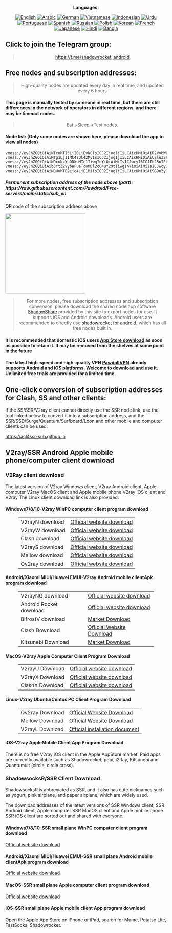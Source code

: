 
<div align="center">

**Languages:**

[![English](https://img.shields.io/badge/Language-English-red?style=for-the-badge)](README-en.md)
[![Arabic](https://img.shields.io/badge/Language-Arabic-red?style=for-the-badge)](README-ar.md)
[![German](https://img.shields.io/badge/Language-German-red?style=for-the-badge)](README-de.md)
[![Vietnamese](https://img.shields.io/badge/Language-Vietnamese-red?style=for-the-badge)](README-vi.md)
[![Indonesian](https://img.shields.io/badge/Language-Indonesian-red?style=for-the-badge)](README-id.md)
[![Urdu](https://img.shields.io/badge/Language-Urdu-red?style=for-the-badge)](README-ur-PK.md)
[![Portuguese](https://img.shields.io/badge/Language-Portuguese-red?style=for-the-badge)](README-pt-BR.md)
[![Spanish](https://img.shields.io/badge/Language-Spanish-red?style=for-the-badge)](README-es.md)
[![Russian](https://img.shields.io/badge/Language-Russian-red?style=for-the-badge)](README-ru.md)
[![Polish](https://img.shields.io/badge/Language-Polish-red?style=for-the-badge)](README-pl.md)
[![Korean](https://img.shields.io/badge/Language-Korean-red?style=for-the-badge)](README-ko-KR.md)
[![French](https://img.shields.io/badge/Language-French-red?style=for-the-badge)](README-fr.md)
[![Japanese](https://img.shields.io/badge/Language-Japanese-red?style=for-the-badge)](README-ja.md)
[![Hindi](https://img.shields.io/badge/Language-Hindi-red?style=for-the-badge)](README-hi.md)
[![Bangla](https://img.shields.io/badge/Language-Bangla-red?style=for-the-badge)](README-bn.md)

</div>
<h2>Click to join the Telegram group:</h2>
<blockquote>
<p style="text-align: center;"><a href="https://t.me/shadowrocket_android">https://t.me/shadowrocket_android</a></p>
</blockquote>
<h2>Free nodes and subscription addresses:</h2>
<blockquote>
<p style="text-align: center;">High-quality nodes are updated every day in real time, and updated every 6 hours</p>
</blockquote>
<h4>This page is manually tested by someone in real time, but there are still differences in the network of operators in different regions, and there may be timeout nodes.</h4>
<blockquote>
<p style="text-align: center;">Eat->Sleep->Test nodes.</p>
</blockquote>
<h4>Node list: (Only some nodes are shown here, please download the app to view all nodes)</h4>
    
```
vmess://eyJhZGQiOiAiNTcuMTI5LjI0LjEyNCIsICJ2IjogIjIiLCAicHMiOiAiR2VybWFueSIsICJwb3J0IjogNDQzLCAiaWQiOiAiMDNmY2M2MTgtYjkzZC02Nzk2LTZhZWQtOGEzOGM5NzVkNTgxIiwgImFpZCI6ICIwIiwgIm5ldCI6ICJ3cyIsICJ0eXBlIjogIiIsICJob3N0IjogIndybWVsbXd4bGYuZ2t0ZXZscnF6bndxcW96eS5mYWJwZnM2Nmdpem1ub2poY3ZxeHdsLmt5dHJjZnpxbGE4N2d2Z3ZzNmM3a2pucnVidWguY2MiLCAicGF0aCI6ICIvbGlua3Z3cyIsICJ0bHMiOiAidGxzIn0=
vmess://eyJhZGQiOiAiMTg1LjI1MC4zOC42MyIsICJ2IjogIjIiLCAicHMiOiAiU2luZ2Fwb3JlIiwgInBvcnQiOiA1NTAsICJpZCI6ICIwYzZhYmI2Ni02NjBlLTRkYjktOWU2NC0zYTI2MjU2MzkyNzgiLCAiYWlkIjogIjAiLCAibmV0IjogInRjcCIsICJ0eXBlIjogIiIsICJob3N0IjogIiIsICJwYXRoIjogIiIsICJ0bHMiOiAiIn0=
vmess://eyJhZGQiOiAiNDcuNzYuODkuMTc1IiwgInYiOiAiMiIsICJwcyI6ICJIb25nIEtvbmciLCAicG9ydCI6IDQzMzU5LCAiaWQiOiAiMzRkNTRmMjktYWQwYS00N2U2LTlmNWUtMGI4MjA3NDE2M2RjIiwgImFpZCI6ICIwIiwgIm5ldCI6ICJ3cyIsICJ0eXBlIjogIiIsICJob3N0IjogIiIsICJwYXRoIjogIi9hcmtpP2VkPTIwNDgiLCAidGxzIjogIiJ9
vmess://eyJhZGQiOiAib3YtZ2VybWFueTcuMDl2cG4uY29tIiwgInYiOiAiMiIsICJwcyI6ICJQb2xhbmQiLCAicG9ydCI6IDg0NDMsICJpZCI6ICI4YjdlYzk4ZC1jMjkxLTQwMzQtOTcxOS1lNmQ2MjA1MTYzNmEiLCAiYWlkIjogIjAiLCAibmV0IjogIndzIiwgInR5cGUiOiAiIiwgImhvc3QiOiAib3YtZ2VybWFueTcuMDl2cG4uY29tIiwgInBhdGgiOiAiL3ZtZXNzLyIsICJ0bHMiOiAidGxzIn0=
vmess://eyJhZGQiOiAiNDUuMTE2Ljc4LjE1MiIsICJ2IjogIjIiLCAicHMiOiAiSG9uZyBLb25nIiwgInBvcnQiOiA1NzkxNiwgImlkIjogIjliYjEwZjUxLTNhZmUtNDFhMC1hZmQ0LTQzNDdlMmUxZDEwOCIsICJhaWQiOiAiMCIsICJuZXQiOiAid3MiLCAidHlwZSI6ICIiLCAiaG9zdCI6ICIiLCAicGF0aCI6ICIvYXJraT9lZD0yMDQ4IiwgInRscyI6ICIifQ==
```
<h5>Permanent subscription address of the node above (part): https://raw.githubusercontent.com/Pawdroid/Free-servers/main/static/sub_en</h5>
<p>QR code of the subscription address above</p>
<img src='https://raw.githubusercontent.com/Pawdroid/Free-servers/main/static/sub_en.png' width=250 height=250>
<blockquote style='text-align: center;'>For more nodes, free subscription addresses and subscription conversion, please download the shared node app software <a href='https://shadowsharing.com'>ShadowShare</a> provided by this site to export nodes for use. It supports iOS and Android downloads. Android users are recommended to directly use <a href='https://github.com/Pawdroid/shadowrocket_for_android'>shadowrocket for android</a>, which has all free nodes built in. </blockquote>
<h4>It is recommended that domestic iOS users <a href='https://apps.apple.com/cn/app/shadowshare/id1612647259'>App Store download</a> as soon as possible to retain it. It may be removed from the shelves at some point in the future</h4>
<h4>The latest high-speed and high-quality VPN <a href='https://pawdollvpn.com'>PawdollVPN</a> already supports Android and iOS platforms. Welcome to download and use it. Unlimited free trials are provided for a limited time. </h4>
<div class="nv-content-wrap entry-content">
<h2>One-click conversion of subscription addresses for Clash, SS and other clients:</h2>
<p>If the SS/SSR/V2ray client cannot directly use the SSR node link, use the tool linked below to convert it into a subscription address, and the SSR/SSD/Surge/Quantum/Surfboard/Loon and other mobile and computer clients can be used:</p>
<p><a href="https://acl4ssr-sub.github.io" target="_blank" rel="noreferrer noopener nofollow">https://acl4ssr-sub.github.io</a></p>
<h2>V2ray/SSR Android Apple mobile phone/computer client download</h2>
<h3>V2Ray client download</h3>
<p>The latest version of V2ray Windows client, V2ray Android client, Apple computer V2ray MacOS client and Apple mobile phone V2ray iOS client and V2ray The Linux client download link is also provided. </p>
<h4>Windows7/8/10-<strong>V2ray WinPC computer client</strong> program download</h4>
<figure class="wp-block-table alignwide is-style-stripes"><table><tbody><tr><td>V2rayN download</td><td><a href="https://github.com/2dust/v2rayN/releases" target="_blank" rel="noreferrer noopener">Official website download</a></td></tr><tr><td>V2rayW download</td><td><a href="https://github.com/Cenmrev/V2RayW/releases" target="_blank" rel="noreferrer noopener">Official website download</a></td></tr><tr><td>Clash download</td><td><a href="https://github.com/Fndroid/clash_for_windows_pkg/releases" target="_blank" rel="noreferrer noopener">Official website download</a></td></tr><tr><td>V2rayS download</td><td><a href="https://github.com/Shinlor/V2RayS/releases" target="_blank" rel="noreferrer noopener">Official website download</a></td></tr><tr><td>Mellow download</td><td><a href="https://github.com/mellow-io/mellow/releases" target="_blank" rel="noreferrer noopener">Official website download</a></td></tr><tr><td>Qv2ray download</td><td><a href="https://github.com/Qv2ray/Qv2ray" target="_blank" rel="noreferrer noopener">Official website download</a></td></tr></tbody></table></figure>
<h4><strong>Android/Xiaomi MIUI/Huawei EMUI-V2ray Android mobile client</strong>Apk program download</h4>
<figure class="wp-block-table alignwide is-style-stripes"><table><tbody><tr><td>V2rayNG download</td><td><a href="https://github.com/2dust/v2rayNG/releases" target="_blank" rel="noreferrer noopener">Official website download</a></td></tr><tr><td>Android Rocket download</td><td><a href="https://github.com/Pawdroid/shadowrocket_for_android/releases" target="_blank" rel="noreferrer noopener">Official website download</a></td></tr><tr><td>BifrostV download</td><td><a rel="noreferrer noopener" href="https://www.appsapk.com/downloading/latest/com.github.dawndiy.bifrostv-0.6.8.apk" target="_blank">Market Download</a></td></tr><tr><td>Clash Download</td><td><a href="https://github.com/Kr328/ClashForAndroid/releases" target="_blank" rel="noreferrer noopener">Official Website Download</a></td></tr><tr><td>Kitsunebi Download</td><td><a rel="noreferrer noopener" href="https://apkpure.com/kitsunebi/fun.kitsunebi.kitsunebi4android" target="_blank">Market Download</a></td></tr></tbody></table></figure>
<h4><strong>MacOS-V2ray <strong>Apple Computer</strong> Client</strong> Program Download</h4>
<figure class="wp-block-table alignwide is-style-stripes"><table><tbody><tr><td>V2rayU Download</td><td><a href="https://github.com/yanue/V2rayU/releases" target="_blank" rel="noreferrer noopener">Official website download</a></td></tr><tr><td>V2rayX Download</td><td><a href="https://github.com/Cenmrev/V2RayX/releases" target="_blank" rel="noreferrer noopener">Official website download</a></td></tr><tr><td>ClashX Download</td><td><a href="https://github.com/yichengchen/clashX/releases" target="_blank" rel="noreferrer noopener">Official website download</a></td></tr></tbody></table></figure>
<h4><strong>Linux</strong>–<strong>V2ray Ubuntu/Centos PC Client</strong> Program Download</h4>
<figure class="wp-block-table alignwide is-style-stripes"><table><tbody><tr><td>Qv2ray Download</td><td><a href="https://github.com/Qv2ray/Qv2ray" target="_blank" rel="noreferrer noopener">Official Website Download</a></td></tr><tr><td>Mellow Download</td><td><a href="https://github.com/mellow-io/mellow/releases" target="_blank" rel="noreferrer noopener">Official Website Download</a></td></tr><tr><td>V2rayL Download</td><td><a rel="noreferrer noopener" href="https://github.com/jiangxufeng/v2rayL" target="_blank">Official installation document</a></td></tr></tbody></table></figure>
<h4>iOS-<strong>V2ray Apple<strong>Mobile Client</strong> App Program</strong> Download</h4>
<p>There is no free V2ray iOS client in the Apple AppStore market. Paid apps are currently available such as Shadowrocket, pepi, i2Ray, Kitsunebi and Quantumult (circle, circle cross). </p>
<h3>ShadowsocksR/SSR Client Download</h3>
<p>ShadowsocksR is abbreviated as SSR, and it also has cute nicknames such as yogurt, pink airplane, and paper airplane, which are widely used. </p>
<p>The download addresses of the latest versions of SSR Windows client, SSR Android client, Apple computer SSR MacOS client and Apple mobile phone SSR iOS client are sorted out and shared with everyone. </p>
<h4><strong>Windows7/8/10-<strong>SSR small plane WinPC computer client</strong> program download</strong></h4>
<p><a rel="noreferrer noopener" href="https://github.com/shadowsocksrr/shadowsocksr-csharp/releases" target="_blank">Official website download</a></p>
<h4><strong><strong>Android/Xiaomi MIUI/Huawei EMUI-SSR small plane Android mobile client</strong>Apk program download</strong></h4>
<p><a rel="noreferrer noopener" href="https://github.com/shadowsocksrr/shadowsocksr-android/releases" target="_blank">Official website download</a></p>
<h4><strong><strong>MacOS-SSR small plane Apple computer client</strong> program download</strong></h4>
<p><a href="https://github.com/qinyuhang/ShadowsocksX-NG-R/releases" target="_blank" rel="noreferrer noopener">Official website download</a></p>
<h4><strong>iOS-<strong>SSR small plane Apple mobile client App program</strong></strong> download</h4>
<p>Open the Apple App Store on iPhone or iPad, search for Mume, Potatso Lite, FastSocks, Shadowrocket. </p></div>
    